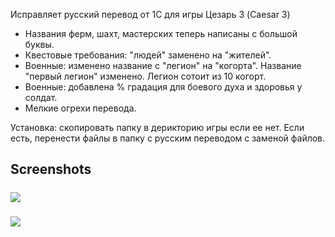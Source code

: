 Исправляет русский перевод от 1С для игры Цезарь 3 (Caesar 3)
- Названия ферм, шахт, мастерских теперь написаны с большой буквы.
- Квестовые требования: "людей" заменено на "жителей".
- Военные: изменено название с "легион" на "когорта". Название "первый легион" изменено. Легион сотоит из 10 когорт.
- Военные: добавлена % градация для боевого духа и здоровья у солдат.
- Мелкие огрехи перевода.

Установка: скопировать папку в дерикторию игры если ее нет. Если есть, перенести файлы в папку с русским переводом с заменой файлов.

## Screenshots
#####
<img src="https://imgur.com/a/7fKII3s" />

#####
<img src="https://imgur.com/a/GpkBF5W" />

